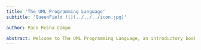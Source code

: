```yaml
---
title: 'The UML Programming Language'
subtitle: 'QueenField ![](../../../icon.jpg)'

author: Paco Reina Campo

abstract: Welcome to The UML Programming Language, an introductory book about UML. The UML programming language helps you write faster, more reliable software. High-level ergonomics and low-level control are often at odds in programming language design; UML challenges that conflict. Through balancing powerful technical capacity and a great developer experience, UML gives you the option to control low-level details (such as memory usage) without all the hassle traditionally associated with such control..
---
```

